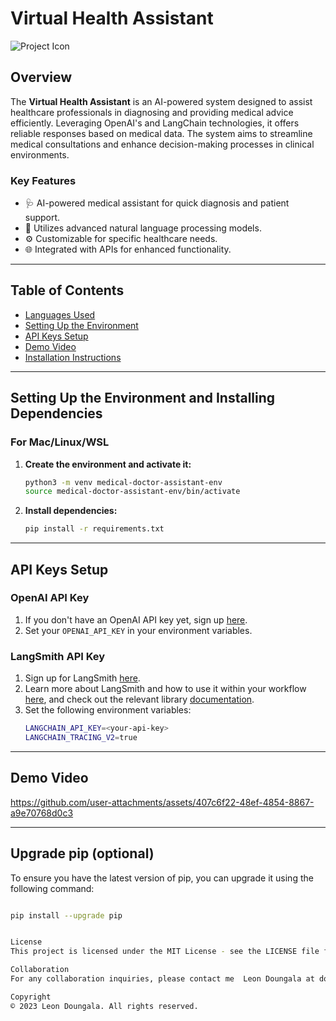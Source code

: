 # Virtual Health Assistant

![Project Icon](https://github.com/LeonDoungala22/Virtual-Medical-Doctor-Assistant/blob/main/Virtual-Health-Assistant-01-16-2025_05_59_PM.png)

## Overview
The **Virtual Health Assistant** is an AI-powered system designed to assist healthcare professionals in diagnosing and providing medical advice efficiently. Leveraging OpenAI's and LangChain technologies, it offers reliable responses based on medical data. The system aims to streamline medical consultations and enhance decision-making processes in clinical environments.

### Key Features
- 🩺 AI-powered medical assistant for quick diagnosis and patient support.
- 🧠 Utilizes advanced natural language processing models.
- ⚙️ Customizable for specific healthcare needs.
- 🌐 Integrated with APIs for enhanced functionality.

---

## Table of Contents
- [Languages Used](#languages-used)
- [Setting Up the Environment](#setting-up-the-environment)
- [API Keys Setup](#api-keys-setup)
- [Demo Video](#demo-video)
- [Installation Instructions](#installation-instructions)

---




## Setting Up the Environment and Installing Dependencies

### For Mac/Linux/WSL

1. **Create the environment and activate it:**
    ```bash
    python3 -m venv medical-doctor-assistant-env
    source medical-doctor-assistant-env/bin/activate
    ```

2. **Install dependencies:**
    ```bash
    pip install -r requirements.txt
    ```

---

## API Keys Setup

### OpenAI API Key
1. If you don't have an OpenAI API key yet, sign up [here](https://openai.com/index/openai-api/).
2. Set your `OPENAI_API_KEY` in your environment variables.

### LangSmith API Key
1. Sign up for LangSmith [here](https://smith.langchain.com/).
2. Learn more about LangSmith and how to use it within your workflow [here](https://www.langchain.com/langsmith), and check out the relevant library [documentation](https://docs.smith.langchain.com/).
3. Set the following environment variables:
    ```bash
    LANGCHAIN_API_KEY=<your-api-key>
    LANGCHAIN_TRACING_V2=true
    ```

---

## Demo Video

https://github.com/user-attachments/assets/407c6f22-48ef-4854-8867-a9e70768d0c3


---

## Upgrade pip (optional)
To ensure you have the latest version of pip, you can upgrade it using the following command:
```bash

pip install --upgrade pip


License
This project is licensed under the MIT License - see the LICENSE file for details.

Collaboration
For any collaboration inquiries, please contact me  Leon Doungala at doungala.leon@gmail.com.

Copyright
© 2023 Leon Doungala. All rights reserved. 
